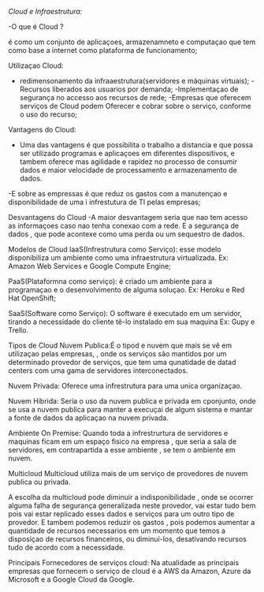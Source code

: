 *Cloud e Infraestrutura:*

-O que é Cloud ?

é como um conjunto de aplicaçoes, 
armazenamneto e computaçao que tem como
base a internet como plataforma de 
funcionamento;

Utilizaçao Cloud:
- redimensonamento da infraaestrutura(servidores e máquinas virtuais);
-Recursos liberados aos usuarios por
demanda;
-Implementaçao de segurança no accesso aos recursos de rede;
-Empresas que oferecem serviços de Cloud podem Oferecer e cobrar
sobre o serviço, conforme o uso do recurso;

Vantagens do Cloud:
- Uma das vantagens é que possibilita
o trabalho a distancia e que possa ser
utilizado programas e aplicaçoes em
diferentes  dispositivos, e tambem
oferece mas agilidade e rapidez no processo 
de consumir dados e maior velocidade de 
processamento e armazenamento de dados.

-E sobre as empressas é que reduz os gastos 
com a manutençao e disponibilidade de uma i
infrestutura de TI pelas empresas;

Desvantagens do Cloud
-A maior desvantagem seria que nao tem
acesso as informaçoes caso nao tenha conexao
com a rede. E a segurança de dados , que pode 
acontexe como uma perda ou um sequestro de dados.

Modelos de Cloud
laaS(Infrestrutura como Serviço):
esse modelo disponibiliza um ambiente como 
uma infraestrutura virtualizada.
Ex: Amazon Web Services e Google Compute Engine;

PaaS(Plataformna como serviço):
é criado um ambiente para a programaçao 
e o desenvolvimento de alguma soluçao.
Ex: Heroku e Red Hat OpenShift;

SaaS(Software como Serviço):
O software é executado em um servidor, tirando
a necessidade do cliente tê-lo instalado em sua maquina
Ex: Gupy e Trello.

Tipos de Cloud
Nuvem Publica:É o tipod e nuvem que mais se 
vê em utilizaçao pelas empresas, , onde os serviços
são mantidos por um determinado provedor de serviços,
que tem uma qunatidade de datad centers com uma gama
de servidores interconectados.

Nuvem Privada: Oferece uma infrestrutura para uma unica
organizaçao.

Nuvem Híbrida: Seria o uso da nuvem publica e privada em cponjunto,
onde se usa a nuvem publica para manter 
a execuçai de algum sistema e mantar a fonte de dados
da aplicaçao na nuvem privada.

Ambiente On Premise: Quando toda a infrestrurtura de servidores e maquinas
ficam em um espaço fisico na empresa , que seria a sala de servidores,
em contrapartida a esse ambiente , se tem o ambiente em nuvem.

Multicloud
Multicloud utiliza mais de um serviço de 
provedores de nuvem publica ou privada.

A escolha da multicloud pode diminuir a indisponibilidade
, onde se ocorrer alguma falha de segurança generalizada neste provedor, 
vai estar tudo bem pois vai estar replicado esses dados 
e serviços para um outro tipo de provedor.
E tambem podemos reduzir os gastos , pois podemos aumentar a quantidade de recursos
necessarios em um momento que temos a disposiçao de recursos financeiros,
ou diminuí-los, desativando recursos tudo de acordo com a necessidade.

Principais Fornecedores de serviços cloud:
Na atualidade as principais empresas que fornecem o serviço de cloud
é a AWS da Amazon, Azure da Microsoft e a Google Cloud da Google.
